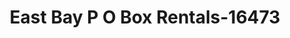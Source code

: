---
f_zip-code: 94544
f_state-code: CA
title: East Bay P O Box Rentals-16473
f_phone: 510-581-3825
f_city-only: Hayward
f_address: 24808 Mission Blvd Hayward
f_location-unique-id: '16473'
slug: east-bay-p-o-box-rentals-16473
updated-on: '2024-05-30T13:46:58.046Z'
created-on: '2024-05-30T13:36:59.803Z'
published-on: '2024-05-30T13:54:32.469Z'
f_city-state: cms/city/hayward-ca.md
f_company: cms/company/east-bay-p-o-box-rentals.md
f_state: cms/state/california.md
layout: '[payday-loan].html'
tags: payday-loan
---